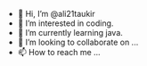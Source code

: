 - 👋 Hi, I’m @ali21taukir
- 👀 I’m interested in coding.
- 🌱 I’m currently learning java.
- 💞️ I’m looking to collaborate on ...
- 📫 How to reach me ...

<!---
ali21taukir/ali21taukir is a ✨ special ✨ repository because its `README.md` (this file) appears on your GitHub profile.
You can click the Preview link to take a look at your changes.
--->
